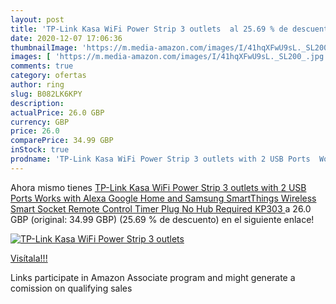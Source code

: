 ```yaml
---
layout: post
title: 'TP-Link Kasa WiFi Power Strip 3 outlets  al 25.69 % de descuento'
date: 2020-12-07 17:06:36
thumbnailImage: 'https://m.media-amazon.com/images/I/41hqXFwU9sL._SL200_.jpg'
images: [ 'https://m.media-amazon.com/images/I/41hqXFwU9sL._SL200_.jpg' ]
comments: true
category: ofertas
author: ring
slug: B082LK6KPY
description:
actualPrice: 26.0 GBP
currency: GBP
price: 26.0
comparePrice: 34.99 GBP
inStock: true
prodname: 'TP-Link Kasa WiFi Power Strip 3 outlets with 2 USB Ports  Works with Alexa  Google Home and Samsung SmartThings  Wireless Smart Socket Remote Control Timer Plug  No Hub Required KP303 '
---
```


Ahora mismo tienes [TP-Link Kasa WiFi Power Strip 3 outlets with 2 USB Ports  Works with Alexa  Google Home and Samsung SmartThings  Wireless Smart Socket Remote Control Timer Plug  No Hub Required KP303 ](https://www.amazon.co.uk/dp/B082LK6KPY/?tag=tolees0a-21) a 26.0 GBP (original: 34.99 GBP) (25.69 %  de descuento) en el siguiente enlace!

[![TP-Link Kasa WiFi Power Strip 3 outlets ](https://m.media-amazon.com/images/I/41hqXFwU9sL._SL200_.jpg)](https://www.amazon.co.uk/dp/B082LK6KPY/?tag=tolees0a-21)

[Visítala!!!](https://www.amazon.co.uk/dp/B082LK6KPY/?tag=tolees0a-21)

Links participate in Amazon Associate program and might generate a comission on qualifying sales
